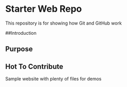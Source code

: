 # Starter Web Repo

This repository is for showing how Git and GitHub work

##Introduction

## Purpose

## Hot To Contribute

Sample website with plenty of files for demos